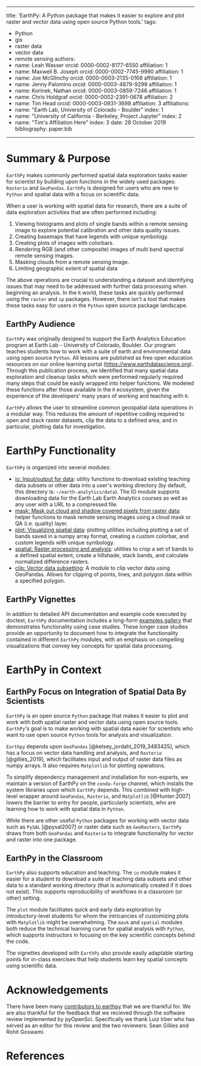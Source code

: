 
---
title: 'EarthPy: A Python package that makes it easier to explore and plot raster and vector data using open source Python tools.'
tags:
  - Python
  - gis
  - raster data
  - vector data
  - remote sensing
authors:
  - name: Leah Wasser
    orcid: 0000-0002-8177-6550
    affiliation: 1
  - name: Maxwell B. Joseph
    orcid: 0000-0002-7745-9990
    affiliation: 1
  - name: Joe McGlinchy
    orcid: 0000-0003-2135-0168
    affiliation: 1
  - name: Jenny Palomino
    orcid: 0000-0003-4879-9299
    affiliation: 1
  - name: Korinek, Nathan
    orcid: 0000-0003-0859-7246
    affiliation: 1
  - name: Chris Holdgraf
    orcid: 0000-0002-2391-0678
    affiliation: 2
  - name: Tim Head
    orcid: 0000-0003-0931-3698
    affiliation: 3
affiliations:
  - name: "Earth Lab, University of Colorado - Boulder"
    index: 1
  - name: "University of California - Berkeley, Project Jupyter"
    index: 2
  - name: "Tim's Affiliation Here"
    index: 3
date: 28 October 2019
bibliography: paper.bib
---

# Summary & Purpose

`EarthPy` makes commonly performed spatial data exploration tasks easier for scientist by building upon functions in the widely used packages: `Rasterio` and `GeoPandas`. `EarthPy` is designed for users who are new to `Python` and spatial data with a focus on scientific data.

When a user is working with spatial data for research, there are a suite of data exploration activities that are often performed including:

1. Viewing histograms and plots of single bands within a remote sensing image to explore potential calibration and other data quality issues.
2. Creating basemaps that have legends with unique symbology.
3. Creating plots of images with colorbars.
4. Rendering RGB (and other composite) images of multi band spectral remote sensing images.
5. Masking clouds from a remote sensing image.
6. Limiting geographic extent of spatial data

The above operations are crucial to understanding a dataset and identifying issues that may need to be addressed with further data processing when beginning an analysis. In the `R` world, these tasks are quickly performed using the `raster` and `sp` packages. However, there isn't a tool that makes these tasks easy for users in the `Python` open source package landscape.


## EarthPy Audience

`EarthPy` was originally designed to support the Earth Analytics Education program at Earth Lab - University of Colorado, Boulder. Our program teaches students how to work with a suite of earth and environmental data using open source `Python`. All lessons are published as free open education resources on our online learning portal (https://www.earthdatascience.org). Through this publication process, we identified that many spatial data exploration and cleanup tasks which were performed regularly required many steps that could be easily wrapped into helper functions. We modeled these functions after those available in the `R` ecosystem, given the experience of the developers' many years of working and teaching with `R`.

`EarthPy` allows the user to streamline common geospatial data operations in a modular way. This reduces the amount of repetitive coding required to open and stack raster datasets, clip  the data to a defined area, and in particular, plotting data for investigation.   

# EarthPy Functionality

`EarthPy` is organized into several modules:

* [io: Input/output for data](https://earthpy.readthedocs.io/en/latest/api/earthpy.io.html): utility functions to download existing teaching data subsets or other data into a user's working directory (by default, this directory is: `~/earth-analytics/data`). The IO module supports downloading data for the Earth Lab Earth Analytics courses as well as any user with a URL to a compressed file.
* [mask: Mask out cloud and shadow covered pixels from raster data](https://earthpy.readthedocs.io/en/latest/api/earthpy.mask.html): helper functions to mask remote sensing images using a cloud mask or QA (i.e. quality) layer.
* [plot: Visualizing spatial data](https://earthpy.readthedocs.io/en/latest/api/earthpy.plot.html): plotting utilities including plotting a set of bands saved in a numpy array format, creating a custom colorbar, and custom legends with unique symbology.
* [spatial: Raster processing and analysis](https://earthpy.readthedocs.io/en/latest/api/earthpy.spatial.html): utilities to crop a set of bands to a defined spatial extent, create a hillshade, stack bands, and calculate normalized difference rasters.
* [clip: Vector data subsetting](https://earthpy.readthedocs.io/en/latest/api/earthpy.clip.html): A module to clip vector data using GeoPandas. Allows for clipping of points, lines, and polygon data within a specified polygon.

## EarthPy Vignettes

In addition to detailed API documentation and example code executed by doctest,
`EarthPy` documentation includes a long-form [examples gallery](https://earthpy.readthedocs.io/en/latest/gallery_vignettes/index.html)
that demonstrates functionality using case studies. These longer case studies
provide an opportunity to document how to integrate the functionality contained in
different `EarthPy` modules, with an emphasis on compelling visualizations that
convey key concepts for spatial data processing.


# EarthPy in Context

## EarthPy Focus on Integration of Spatial Data By Scientists

`EarthPy` is an open source `Python` package that makes it easier to plot and work with both spatial raster and vector data using open source tools. `EarthPy`'s goal is to make working with spatial data easier for scientists who want to use open source `Python` tools for analysis and visualization.

`Earthpy` depends upon `GeoPandas` [@kelsey_jordahl_2019_3483425], which has a focus on vector data handling and analysis, and `Rasterio` [@gillies_2019], which facilitates input and output of raster data files as numpy arrays. It also requires `Matplotlib` for plotting operations.

To simplify dependency management and installation for non-experts, we maintain a version of EarthPy on the `conda-forge` channel, which installs the system
libraries upon which `EarthPy` depends. This combined with high-level wrapper
around `GeoPandas`, `Rasterio`, and `Matplotlib` [@Hunter:2007] lowers the barrier to entry for
people, particularly scientists, who are learning how to work with spatial data in
`Python`.

While there are other useful `Python` packages for working with vector data such as `PySAL` [@pysal2007] or raster data such as `GeoRasters`, `EarthPy` draws from both `GeoPandas` and `Rasterio` to integrate functionality for vector and raster into one package.


## EarthPy in the Classroom

`EarthPy` also supports education and teaching. The `io` module makes it easier for a student to download a suite of teaching data subsets and other data to a standard working directory (that is automatically created if it does not exist). This supports reproducibility of workflows in a classroom (or other) setting.

The `plot` module facilitates quick and early data exploration by introductory-level students for whom the intricancies of customizing plots with `Matplotlib` might be overwhelming. The `mask` and `spatial` modules both reduce the technical learning curve for spatial analysis with `Python`, which supports instructors in focusing on the key scientific concepts behind the code.

The vignettes developed with `EarthPy` also provide easily adaptable starting points for in-class exercises that help students learn key spatial concepts using scientific data.

# Acknowledgements

There have been many [contributors to earthpy](https://github.com/earthlab/earthpy/graphs/contributors) that we are thankful for. We are also thankful for the feedback that we recieved through the software review implemented by pyOpenSci. Specifically we thank Luiz Irber who has served as an editor for this review and the two reviewers: Sean Gillies and Rohit Goswami.

# References
